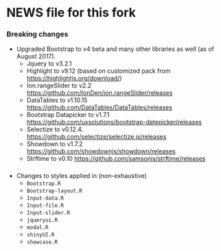NEWS file for this fork
=======

### Breaking changes
- Upgraded Bootstrap to v4 beta and many other libraries as well (as of August 2017).
  - Jquery to v3.2.1
  - Highlight to v9.12 (based on customized pack from <https://highlightjs.org/download/>)
  - Ion.rangeSlider to v2.2 <https://github.com/IonDen/ion.rangeSlider/releases>
  - DataTables to v1.10.15 <https://github.com/DataTables/DataTables/releases>
  - Bootstrap Datapicker to v1.7.1 <https://github.com/uxsolutions/bootstrap-datepicker/releases>
  - Selectize to v0.12.4. <https://github.com/selectize/selectize.js/releases>
  - Showdown to v1.7.2 <https://github.com/showdownjs/showdown/releases>
  - Strftime to v0.10 <https://github.com/samsonjs/strftime/releases>


###
- Changes to styles applied in (non-exhaustive)
  - `Bootstrap.R`
  - `Bootstrap-layout.R`
  - `Input-data.R`
  - `Input-file.R`
  - `Input-slider.R`
  - `jqueryui.R`
  - `modal.R`
  - `shinyUI.R`
  - `showcase.R`
